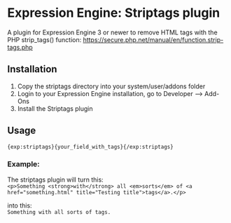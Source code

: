 # Expression Engine: Striptags plugin

A plugin for Expression Engine 3 or newer to remove HTML tags with the PHP strip_tags() function: https://secure.php.net/manual/en/function.strip-tags.php

## Installation

1. Copy the striptags directory into your system/user/addons folder
2. Login to your Expression Engine installation, go to Developer --> Add-Ons 
3. Install the Striptags plugin

## Usage

```{exp:striptags}{your_field_with_tags}{/exp:striptags}```

### Example: 

The striptags plugin will turn this:    
```<p>Something <strong>with</strong> all <em>sorts</em> of <a href="something.html" title="Testing title">tags</a>.</p>```

into this:    
```Something with all sorts of tags. ```
